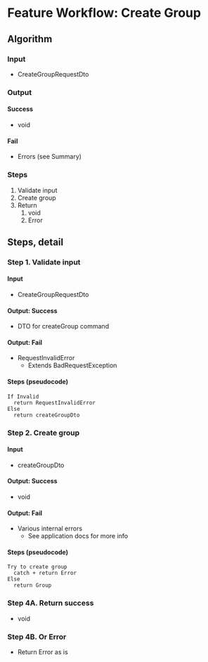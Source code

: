# Feature Workflow: Create Group

## Algorithm

### Input

- CreateGroupRequestDto

### Output

#### Success

- void

#### Fail

- Errors (see Summary)

### Steps

1. Validate input
2. Create group
3. Return
   1. void
   2. Error

## Steps, detail

### Step 1. Validate input

#### Input

- CreateGroupRequestDto

#### Output: Success

- DTO for createGroup command

#### Output: Fail

- RequestInvalidError
  - Extends BadRequestException

#### Steps (pseudocode)

```
If Invalid
  return RequestInvalidError
Else
  return createGroupDto
```

### Step 2. Create group

#### Input

- createGroupDto

#### Output: Success

- void

#### Output: Fail

- Various internal errors
  - See application docs for more info

#### Steps (pseudocode)

```
Try to create group
  catch + return Error
Else
  return Group
```

### Step 4A. Return success

- void

### Step 4B. Or Error

- Return Error as is
